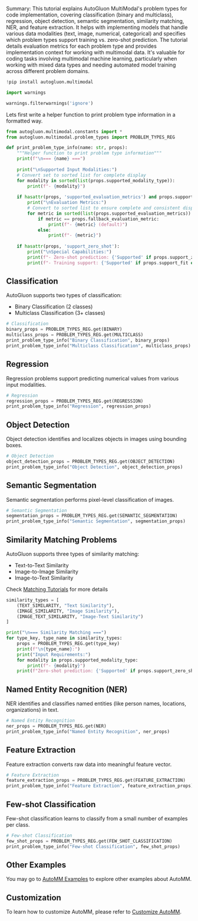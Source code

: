 Summary: This tutorial explains AutoGluon MultiModal's problem types for code implementation, covering classification (binary and multiclass), regression, object detection, semantic segmentation, similarity matching, NER, and feature extraction. It helps with implementing models that handle various data modalities (text, image, numerical, categorical) and specifies which problem types support training vs. zero-shot prediction. The tutorial details evaluation metrics for each problem type and provides implementation context for working with multimodal data. It's valuable for coding tasks involving multimodal machine learning, particularly when working with mixed data types and needing automated model training across different problem domains.

```python
!pip install autogluon.multimodal
```


```python
import warnings

warnings.filterwarnings('ignore')
```

Lets first write a helper function to print problem type information in a formatted way.


```python
from autogluon.multimodal.constants import *
from autogluon.multimodal.problem_types import PROBLEM_TYPES_REG

def print_problem_type_info(name: str, props):
    """Helper function to print problem type information"""
    print(f"\n=== {name} ===")
    
    print("\nSupported Input Modalities:")
    # Convert set to sorted list for complete display
    for modality in sorted(list(props.supported_modality_type)):
        print(f"- {modality}")
        
    if hasattr(props, 'supported_evaluation_metrics') and props.supported_evaluation_metrics:
        print("\nEvaluation Metrics:")
        # Convert to sorted list to ensure complete and consistent display
        for metric in sorted(list(props.supported_evaluation_metrics)):
            if metric == props.fallback_evaluation_metric:
                print(f"- {metric} (default)")
            else:
                print(f"- {metric}")
                
    if hasattr(props, 'support_zero_shot'):
        print("\nSpecial Capabilities:")
        print(f"- Zero-shot prediction: {'Supported' if props.support_zero_shot else 'Not supported'}")
        print(f"- Training support: {'Supported' if props.support_fit else 'Not supported'}")
```

## Classification

AutoGluon supports two types of classification:

- Binary Classification (2 classes)
- Multiclass Classification (3+ classes)


```python
# Classification
binary_props = PROBLEM_TYPES_REG.get(BINARY)
multiclass_props = PROBLEM_TYPES_REG.get(MULTICLASS)
print_problem_type_info("Binary Classification", binary_props)
print_problem_type_info("Multiclass Classification", multiclass_props)
```

## Regression

Regression problems support predicting numerical values from various input modalities.


```python
# Regression
regression_props = PROBLEM_TYPES_REG.get(REGRESSION)
print_problem_type_info("Regression", regression_props)
```

## Object Detection

Object detection identifies and localizes objects in images using bounding boxes.


```python
# Object Detection
object_detection_props = PROBLEM_TYPES_REG.get(OBJECT_DETECTION)
print_problem_type_info("Object Detection", object_detection_props)
```

## Semantic Segmentation

Semantic segmentation performs pixel-level classification of images.


```python
# Semantic Segmentation
segmentation_props = PROBLEM_TYPES_REG.get(SEMANTIC_SEGMENTATION)
print_problem_type_info("Semantic Segmentation", segmentation_props)
```

## Similarity Matching Problems

AutoGluon supports three types of similarity matching:

- Text-to-Text Similarity
- Image-to-Image Similarity
- Image-to-Text Similarity

Check [Matching Tutorials](../semantic_matching/index.md) for more details


```python
similarity_types = [
    (TEXT_SIMILARITY, "Text Similarity"),
    (IMAGE_SIMILARITY, "Image Similarity"),
    (IMAGE_TEXT_SIMILARITY, "Image-Text Similarity")
]

print("\n=== Similarity Matching ===")
for type_key, type_name in similarity_types:
    props = PROBLEM_TYPES_REG.get(type_key)
    print(f"\n{type_name}:")
    print("Input Requirements:")
    for modality in props.supported_modality_type:
        print(f"- {modality}")
    print(f"Zero-shot prediction: {'Supported' if props.support_zero_shot else 'Not supported'}")

```

## Named Entity Recognition (NER)

NER identifies and classifies named entities (like person names, locations, organizations) in text.


```python
# Named Entity Recognition
ner_props = PROBLEM_TYPES_REG.get(NER)
print_problem_type_info("Named Entity Recognition", ner_props)
```

## Feature Extraction

Feature extraction converts raw data into meaningful feature vector.


```python
# Feature Extraction
feature_extraction_props = PROBLEM_TYPES_REG.get(FEATURE_EXTRACTION)
print_problem_type_info("Feature Extraction", feature_extraction_props)
```

## Few-shot Classification

Few-shot classification learns to classify from a small number of examples per class.


```python
# Few-shot Classification
few_shot_props = PROBLEM_TYPES_REG.get(FEW_SHOT_CLASSIFICATION)
print_problem_type_info("Few-shot Classification", few_shot_props)
```

## Other Examples
You may go to [AutoMM Examples](https://github.com/autogluon/autogluon/tree/master/examples/automm) to explore other examples about AutoMM.

## Customization
To learn how to customize AutoMM, please refer to [Customize AutoMM](../advanced_topics/customization.ipynb).
